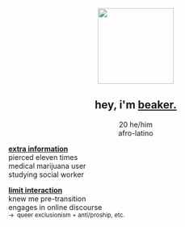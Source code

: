 <p align="center">
  <img src="https://files.catbox.moe/8jjcqu.png"" width="150">
</p>

<div align="center">

## hey, i'm **<ins>beaker.</ins>**

20 he/him\
afro-latino

</div>

**<ins>extra information</ins>**\
pierced eleven times\
medical marijuana user\
studying social worker


**<ins>limit interaction</ins>**\
knew me pre-transition\
engages in online discourse\
<sup> → queer exclusionism + anti/proship, etc. </sup>
